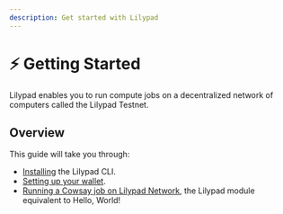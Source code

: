 ```yaml
---
description: Get started with Lilypad
---
```


# ⚡ Getting Started

Lilypad enables you to run compute jobs on a decentralized network of computers called the Lilypad Testnet.

## Overview

This guide will take you through:

* [Installing](installation.md) the Lilypad CLI.
* [Setting up your wallet](setting-up-your-wallet.md).
* [Running a Cowsay job on Lilypad Network](run-hello-world.md), the Lilypad module equivalent to Hello, World!
